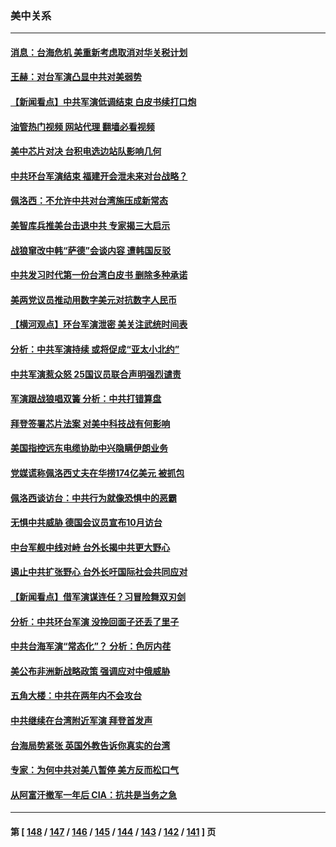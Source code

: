 ### 美中关系
---
#### [消息：台海危机 美重新考虑取消对华关税计划](../../pages/nf1412576/n13800218.md?08112045) 
#### [王赫：对台军演凸显中共对美弱势](../../pages/nf1412576/n13800137.md?08112045) 
#### [【新闻看点】中共军演低调结束 白皮书续打口炮](../../pages/nf1412576/n13799806.md?08112045) 
#### [油管热门视频 网站代理 翻墙必看视频](http://209.222.30.114:81/youtube.html?08112045)
#### [美中芯片对决 台积电选边站队影响几何](../../pages/nf1412576/n13800044.md?08112045) 
#### [中共环台军演结束 福建开会泄未来对台战略？](../../pages/nf1412576/n13794872.md?08112045) 
#### [佩洛西：不允许中共对台湾施压成新常态](../../pages/nf1412576/n13799927.md?08112045) 
#### [美智库兵推美台击退中共 专家揭三大启示](../../pages/nf1412576/n13799676.md?08112045) 
#### [战狼窜改中韩“萨德”会谈内容 遭韩国反驳](../../pages/nf1412576/n13799823.md?08112045) 
#### [中共发习时代第一份台湾白皮书 删除多种承诺](../../pages/nf1412576/n13799640.md?08112045) 
#### [美两党议员推动用数字美元对抗数字人民币](../../pages/nf1412576/n13799236.md?08112045) 
#### [【横河观点】环台军演泄密 美关注武统时间表](../../pages/nf1412576/n13799105.md?08112045) 
#### [分析：中共军演持续 或将促成“亚太小北约”](../../pages/nf1412576/n13798844.md?08112045) 
#### [中共军演惹众怒 25国议员联合声明强烈谴责](../../pages/nf1412576/n13799034.md?08112045) 
#### [军演跟战狼唱双簧 分析：中共打错算盘](../../pages/nf1412576/n13799011.md?08112045) 
#### [拜登签署芯片法案 对美中科技战有何影响](../../pages/nf1412576/n13798973.md?08112045) 
#### [美国指控远东电缆协助中兴隐瞒伊朗业务](../../pages/nf1412576/n13798971.md?08112045) 
#### [党媒谎称佩洛西丈夫在华捞174亿美元 被抓包](../../pages/nf1412576/n13798845.md?08112045) 
#### [佩洛西谈访台：中共行为就像恐惧中的恶霸](../../pages/nf1412576/n13798920.md?08112045) 
#### [无惧中共威胁 德国会议员宣布10月访台](../../pages/nf1412576/n13798742.md?08112045) 
#### [中台军舰中线对峙 台外长揭中共更大野心](../../pages/nf1412576/n13798740.md?08112045) 
#### [遏止中共扩张野心 台外长吁国际社会共同应对](../../pages/nf1412576/n13798621.md?08112045) 
#### [【新闻看点】借军演谋连任？习冒险舞双刃剑](../../pages/nf1412576/n13798415.md?08112045) 
#### [分析：中共环台军演 没挽回面子还丢了里子](../../pages/nf1412576/n13798433.md?08112045) 
#### [中共台海军演“常态化”？ 分析：色厉内荏](../../pages/nf1412576/n13798313.md?08112045) 
#### [美公布非洲新战略政策 强调应对中俄威胁](../../pages/nf1412576/n13798330.md?08112045) 
#### [五角大楼：中共在两年内不会攻台](../../pages/nf1412576/n13798354.md?08112045) 
#### [中共继续在台湾附近军演 拜登首发声](../../pages/nf1412576/n13798310.md?08112045) 
#### [台海局势紧张 英国外教告诉你真实的台湾](../../pages/nf1412576/n13798341.md?08112045) 
#### [专家：为何中共对美八暂停 美方反而松口气](../../pages/nf1412576/n13798323.md?08112045) 
#### [从阿富汗撤军一年后 CIA：抗共是当务之急](../../pages/nf1412576/n13798224.md?08112045) 

---
#### 第 [ [148](./148.md?08112045) / [147](./147.md?08112045) / [146](./146.md?08112045) / [145](./145.md?08112045) / [144](./144.md?08112045) / [143](./143.md?08112045) / [142](./142.md?08112045) / [141](./141.md?08112045) ] 页
